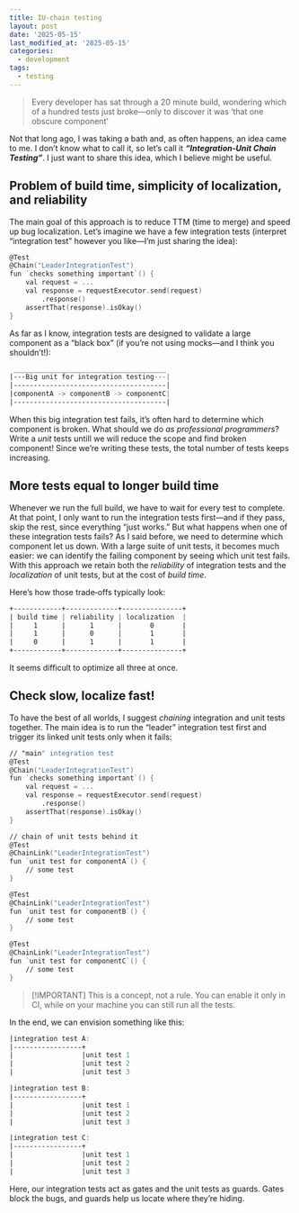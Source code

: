 ```yaml
---
title: IU-chain testing
layout: post
date: '2025-05-15'
last_modified_at: '2025-05-15'
categories:
  - development
tags:
  - testing
---
```


> Every developer has sat through a 20 minute build, wondering which of a hundred tests just broke—only to discover it was ‘that one obscure component’

Not that long ago, I was taking a bath and, as often happens, an idea came to me.
I don’t know what to call it, so let’s call it ***“Integration‑Unit Chain Testing”***.
I just want to share this idea, which I believe might be useful.

## Problem of build time, simplicity of localization, and reliability

The main goal of this approach is to reduce TTM (time to merge) and speed up bug localization.
Let’s imagine we have a few integration tests (interpret “integration test” however you like—I’m just sharing the idea):

```asm
@Test
@Chain("LeaderIntegrationTest")
fun `checks something important`() {
    val request = ...
    val response = requestExecutor.send(request)
        .response()
    assertThat(response).isOkay()
}
```

As far as I know, integration tests are designed to validate a large component as a “black box” (if you’re not using mocks—and I think you shouldn’t!):

```asm
 ______________________________________
|---Big unit for integration testing---|
|--------------------------------------|
|componentA -> componentB -> componentC| 
|--------------------------------------|
```

When this big integration test fails, it’s often hard to determine which component is broken.
What should we do *as professional programmers*? Write a *unit* tests untill we will reduce the scope and find broken component!
Since we’re writing these tests, the total number of tests keeps increasing.

## More tests equal to longer build time

Whenever we run the full build, we have to wait for every test to complete.
At that point, I only want to run the integration tests first—and if they pass, skip the rest, since everything “just works.”
But what happens when one of these integration tests fails? As I said before, we need to determine which component let us down. With a large suite of unit tests, it becomes much easier: we can identify the failing component by seeing which unit test fails.
With this approach we retain both the *reliability* of integration tests and the *localization* of unit tests, but at the cost of *build time*.

Here’s how those trade‑offs typically look:

```asm
+------------+-------------+---------------+
| build time | reliability | localization  |
|     1      |      1      |       0       |
|     1      |      0      |       1       |
|     0      |      1      |       1       |
+------------+-------------+---------------+
```

It seems difficult to optimize all three at once.

## Check slow, localize fast!

To have the best of all worlds, I suggest *chaining* integration and unit tests together.
The main idea is to run the “leader” integration test first and trigger its linked unit tests only when it fails:

```asm
// "main" integration test
@Test
@Chain("LeaderIntegrationTest")
fun `checks something important`() {
    val request = ...
    val response = requestExecutor.send(request)
        .response()
    assertThat(response).isOkay()
}

// chain of unit tests behind it
@Test
@ChainLink("LeaderIntegrationTest")
fun `unit test for componentA`() {
    // some test
}

@Test
@ChainLink("LeaderIntegrationTest")
fun `unit test for componentB`() {
    // some test
}

@Test
@ChainLink("LeaderIntegrationTest")
fun `unit test for componentC`() {
    // some test
}
```

> \[!IMPORTANT]
> This is a concept, not a rule. You can enable it only in CI, while on your machine you can still run all the tests.

In the end, we can envision something like this:

```asm
|integration test A:
|-----------------+
|                 |unit test 1
|                 |unit test 2
|                 |unit test 3

|integration test B:
|-----------------+
|                 |unit test 1
|                 |unit test 2
|                 |unit test 3

|integration test C:
|-----------------+
|                 |unit test 1
|                 |unit test 2
|                 |unit test 3
```

Here, our integration tests act as gates and the unit tests as guards. Gates block the bugs, and guards help us locate where they’re hiding.
